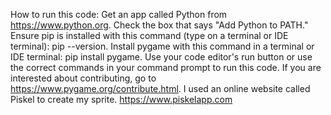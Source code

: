 How to run this code:
Get an app called Python from https://www.python.org. Check the box that says "Add Python to PATH."
Ensure pip is installed with this command (type on a terminal or IDE terminal): pip --version.
Install pygame with this command in a terminal or IDE terminal: pip install pygame.
Use your code editor's run button or use the correct commands in your command prompt to run this code.
If you are interested about contributing, go to https://www.pygame.org/contribute.html.
I used an online website called Piskel to create my sprite.
https://www.piskelapp.com